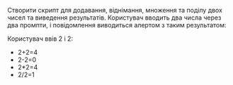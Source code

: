 Створити скрипт для додавання, віднімання, множення та поділу двох чисел та виведення результатів.
Користувач вводить два числа через два промпти, і повідомлення виводиться алертом з таким результатом:

Користувач ввів 2 і 2:
- 2+2=4
- 2-2=0
- 2*2=4
- 2/2=1